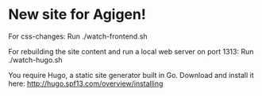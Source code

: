 New site for Agigen!
========


For css-changes: Run ./watch-frontend.sh



For rebuilding the site content and run a local web server on port 1313: Run ./watch-hugo.sh


You require Hugo, a static site generator built in Go.
Download and install it here: http://hugo.spf13.com/overview/installing


